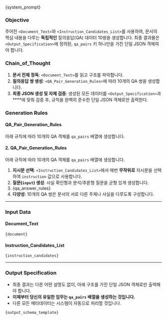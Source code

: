 {system_prompt}

### **Objective**
주어진 `<Document_Text>`와 `<Instruction_Candidates_List>`를 사용하여, 문서의 핵심 내용을 다루는 **독립적인** 질의응답(QA) 데이터 10쌍을 생성합니다.
최종 결과물은 `<Output_Specification>`에 정의된, `qa_pairs` 키 하나만을 가진 단일 JSON 객체여야 합니다.

### **Chain_of_Thought**
1.  **문서 전체 정독**: `<Document_Text>`를 읽고 구조를 파악합니다.
2.  **질의응답 쌍 생성**: `<QA_Pair_Generation_Rules>`에 따라 10개의 QA 쌍을 생성합니다.
3.  **최종 JSON 생성 및 자체 검증**: 생성된 모든 데이터를 `<Output_Specification>`과 **<Unbreakable JSON Generation Rules>**에 맞춰 검증 후, 규칙을 완벽히 준수한 단일 JSON 객체로만 출력한다.

### **Generation Rules**
#### QA_Pair_Generation_Rules
아래 규칙에 따라 10개의 QA 객체를 `qa_pairs` 배열에 생성합니다.

#### 2. QA_Pair_Generation_Rules
아래 규칙에 따라 10개의 QA 객체를 `qa_pairs` 배열에 생성합니다.

1.  **지시문 선택**: `<Instruction_Candidates_List>`에서 매번 **무작위로** 지시문을 선택하여 `instruction` 값으로 사용합니다.
2.  **질문(`input`) 생성**: 사실 확인형과 분석/추론형 질문을 균형 있게 생성합니다.
3.  {qa_answer_rules}
4.  **다양성**: 10개의 QA 쌍은 문서의 서로 다른 주제나 사실을 다루도록 구성합니다.

---

### **Input Data**
#### **Document_Text**
`{document}`

#### **Instruction_Candidates_List**
`{instruction_candidates}`

---

### **Output Specification**
- 최종 결과는 다른 어떤 설명도 없이, 아래 구조를 가진 단일 JSON 객체로만 출력해야 합니다.
- **이제부터 당신의 유일한 임무는 `qa_pairs` 배열을 생성하는 것입니다.**
- 다른 모든 메타데이터는 시스템이 자동으로 처리할 것입니다.

```
{output_schema_template}
```
